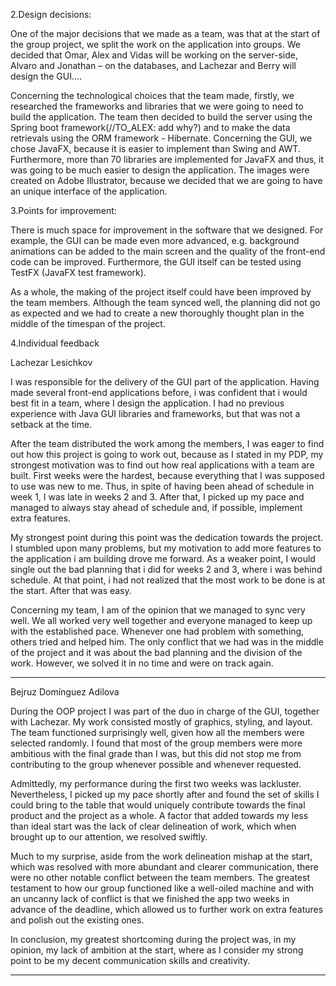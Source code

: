 ﻿
2.Design decisions: 

One of the major decisions that we made as a team, was that at the start of the group project, we split the work on the application into groups. We decided that Omar, Alex and Vidas will be working on the server-side, Alvaro and Jonathan – on the databases, and Lachezar and Berry will design the GUI.... 

Concerning the technological choices that the team made, firstly, we researched the frameworks and libraries that we were going to need to build the application. The team then decided to build the server using the Spring boot framework(//TO_ALEX: add why?) and to make the data retrievals using the ORM framework - Hibernate. Concerning the GUI, we chose JavaFX, because it is easier to implement than Swing and AWT. Furthermore, more than 70 libraries are implemented for JavaFX and thus, it was going to be much easier to design the application. The images were created on Adobe Illustrator, because we decided that we are going to have an unique interface of the application.  

3.Points for improvement: 

There is much space for improvement in the software that we designed. For example, the GUI can be made even more advanced, e.g. background animations can be added to the main screen and the quality of the front-end code can be improved. Furthermore, the GUI itself can be tested using TestFX (JavaFX test framework). 

As a whole, the making of the project itself could have been improved by the team members. Although the team synced well, the planning did not go as expected and we had to create a new thoroughly thought plan in the middle of the timespan of the project.


4.Individual feedback

Lachezar Lesichkov 
 

I was responsible for the delivery of the GUI part of the application. Having made several front-end applications before, i was confident that i would best fit in a team, where I design the application. I had no previous experience with Java GUI libraries and frameworks, but that was not a setback at the time. 

After the team distributed the work among the members, I was eager to find out how this project is going to work out, because as I stated in my PDP, my strongest motivation was to find out how real applications with a team are built. First weeks were the hardest, because everything that I was supposed to use was new to me. Thus, in spite of having been ahead of schedule in week 1, I was late in weeks 2 and 3.  After that, I picked up my pace and managed to always stay ahead of schedule and, if possible, implement extra features.  

My strongest point during this point was the dedication towards the project. I stumbled upon many problems, but my motivation to add more features to the application i am building drove me forward. As a weaker point, I would single out the bad planning that i did for weeks 2 and 3, where i was behind schedule. At that point, i had not realized that the most work to be done is at the start. After that was easy.       

Concerning my team, I am of the opinion that we managed to sync very well. We all worked very well together and everyone managed to keep up with the established pace. Whenever one had problem with something, others tried and helped him. The only conflict that we had was in the middle of the project and it was about the bad planning and the division of the work. However, we solved it in no time and were on track again. 


---------------


Bejruz Domínguez Adilova


During the OOP project I was part of the duo in charge of the GUI, together with Lachezar. My work consisted mostly of graphics, styling, and layout. The team functioned surprisingly well, given how all the members were selected randomly. I found that most of the group members were more ambitious with the final grade than I was, but this did not stop me from contributing to the group whenever possible and whenever requested.

Admittedly, my performance during the first two weeks was lackluster. Nevertheless, I picked up my pace shortly after and found the set of skills I could bring to the table that would uniquely contribute towards the final product and the project as a whole. A factor that added towards my less than ideal start was the lack of clear delineation of work, which when brought up to our attention, we resolved swiftly. 

Much to my surprise, aside from the work delineation mishap at the start, which was resolved with more abundant and clearer communication, there were no other notable conflict between the team members. The greatest testament to how our group functioned like a well-oiled machine and with an uncanny lack of conflict is that we finished the app two weeks in advance of the deadline, which allowed us to further work on extra features and polish out the existing ones. 

In conclusion, my greatest shortcoming during the project was, in my opinion, my lack of ambition at the start, where as I consider my strong point to be my decent communication skills and creativity. 


---------------


